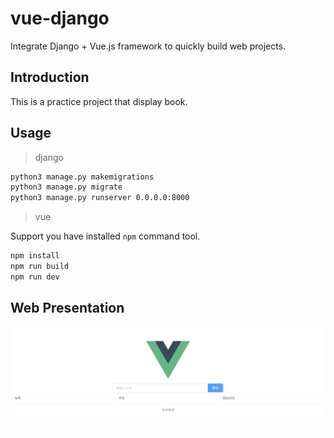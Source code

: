 # vue-django

Integrate Django + Vue.js framework to quickly build web projects.

## Introduction

This is a practice project that display book.

## Usage

> django

```bash
python3 manage.py makemigrations
python3 manage.py migrate
python3 manage.py runserver 0.0.0.0:8000
```

> vue

Support you have installed `npm` command tool.

```bash
npm install
npm run build
npm run dev
```

## Web Presentation

![example](./example.png)
